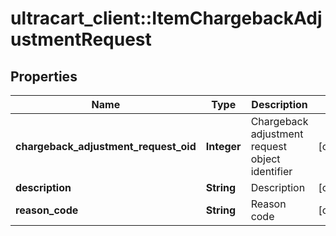 # ultracart_client::ItemChargebackAdjustmentRequest

## Properties
Name | Type | Description | Notes
------------ | ------------- | ------------- | -------------
**chargeback_adjustment_request_oid** | **Integer** | Chargeback adjustment request object identifier | [optional] 
**description** | **String** | Description | [optional] 
**reason_code** | **String** | Reason code | [optional] 


